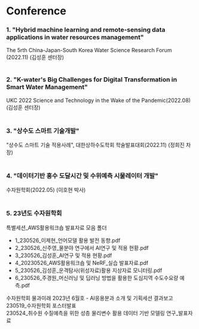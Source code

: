 # Conference

### 1. "Hybrid machine learning and remote-sensing data applications in water resources management"
The 5rth China-Japan-South Korea Water Science Research Forum (2022.11) (김성훈 센터장)
<br>
<br>

### 2. "K-water's Big Challenges for Digital Transformation in Smart Water Management"
UKC 2022 Science and Technology in the Wake of the Pandemic(2022.08) (김성훈 센터장)
<br>
<br>

### 3. "상수도 스마트 기술개발"
"상수도 스마트 기술 적용사례", 대한상하수도학회 학술발표대회(2022.11) (정희진 차장)
<br>
<br>

### 4. "데이터기반 홍수 도달시간 및 수위예측 시물레이터 개발"
수자원학회(2022.05) (이호현 박사)
<br>
<br>

### 5. 23년도 수자원학회
특별세션_AWS활용워크숍 발표자료 모음 폴더
- 1_230526_이제현_언어모델 활용 발전 동향.pdf
- 2_230526_신주영_물분야 연구에서 AI연구 및 적용 현황.pdf
- 3_230526_김성훈_AI연구 및 적용 현황.pdf
- 4_20230526_AWS활용워크숍 및 NeRF_실습 발표자료.pdf
- 5_230526_김성훈_운격탐사(위성자료)활용 지상자료 모니터링.pdf
- 6_230526_주경원_머신러닝 및 딥러닝 방법을 활용한 도심지역 수도수요량 예측.pdf

수자원학회 물과미래 2023년 6월호 - AI응용분과 소개 및 기획세션 결과보고   
230519_수자원학회 포스터발표   
230524_취수원 수질예측을 위한 성층 물리변수 활용 데이터 기반 모델링 연구_발표자료   
<br>
<br>
